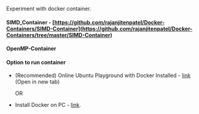 Experiment with docker container.

#### SIMD_Container - [https://github.com/rajanjitenpatel/Docker-Containers/SIMD-Container](https://github.com/rajanjitenpatel/Docker-Containers/tree/master/SIMD-Container)

#### OpenMP-Container  

#### Option to run container

- (Recommended) Online Ubuntu Playground with Docker Installed - [link](https://www.katacoda.com/courses/ubuntu/playground) (Open in new tab)

    OR
    
- Install Docker on PC - [link](https://docs.docker.com/v17.09/engine/installation/#supported-platforms).
        
